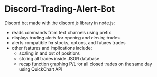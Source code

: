 # Discord-Trading-Alert-Bot

Discord bot made with the discord.js library in node.js:
  - reads commands from text channels using prefix
  - displays trading alerts for opening and closing trades
  - alerts compatible for stocks, options, and futures trades
  - other features and implications include:
    - scaling in and out of positions
    - storing all trades inside JSON database
    - recap function graphing P/L for all closed trades on the same day using QuickChart API
